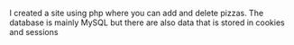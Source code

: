 I created a site using php where you can add and delete pizzas. The database is mainly MySQL but there are also data that is stored in cookies and sessions
